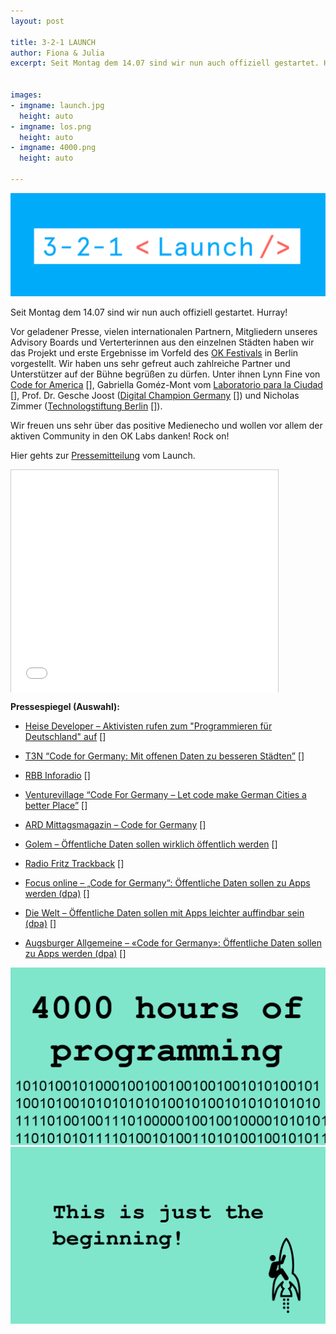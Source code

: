 ```yaml
---
layout: post

title: 3-2-1 LAUNCH
author: Fiona & Julia
excerpt: Seit Montag dem 14.07 sind wir nun auch offiziell gestartet. Hurray! Vor geladener Presse, vielen internationalen Partnern, Mitgliedern unseres Advisory Boards und Verterterinnen aus den einzelnen Städten haben wir das Projekt und erste Ergebnisse im Vorfeld des OK Festivals in Berlin vorgestellt.


images:
- imgname: launch.jpg
  height: auto
- imgname: los.png
  height: auto
- imgname: 4000.png
  height: auto

---
```


![launch](/assets/blog/launch.jpg)

Seit Montag dem 14.07 sind wir nun auch offiziell gestartet. Hurray! 

Vor geladener Presse, vielen internationalen Partnern, Mitgliedern unseres Advisory Boards und Verterterinnen aus den einzelnen Städten haben wir das Projekt und erste Ergebnisse im Vorfeld des [OK Festivals] in Berlin vorgestellt. Wir haben uns sehr gefreut auch zahlreiche Partner und Unterstützer auf der Bühne begrüßen zu dürfen. Unter ihnen Lynn Fine von [Code for America] [], Gabriella Goméz-Mont vom [Laboratorio para la Ciudad] [], Prof. Dr. Gesche Joost ([Digital Champion Germany] []) und Nicholas Zimmer ([Technologstiftung Berlin] []).

Wir freuen uns sehr über das positive Medienecho und wollen vor allem der aktiven Community in den OK Labs danken! Rock on!


Hier gehts zur [Pressemitteilung][] vom Launch.


<iframe src="//www.slideshare.net/slideshow/embed_code/37232983" width="427" height="356" align="center" style="border:1px solid #CCC; border-width:1px 1px 0; max-width: 100%;"> </iframe>




**Pressespiegel (Auswahl):**

* [Heise Developer – Aktivisten rufen zum "Programmieren für Deutschland" auf] [] 

* [T3N “Code for Germany: Mit offenen Daten zu besseren Städten”] []

* [RBB Inforadio] []

* [Venturevillage “Code For Germany – Let code make German Cities a better Place”] []

* [ARD Mittagsmagazin – Code for Germany] []

* [Golem – Öffentliche Daten sollen wirklich öffentlich werden] []

* [Radio Fritz Trackback] []

* [Focus online – „Code for Germany“: Öffentliche Daten sollen zu Apps werden (dpa)] []

* [Die Welt – Öffentliche Daten sollen mit Apps leichter auffindbar sein (dpa)] []

* [Augsburger Allgemeine – «Code for Germany»: Öffentliche Daten sollen zu Apps werden (dpa)] []

![4000](/assets/blog/4000.png)
![los](/assets/blog/los.png)


[Pressemitteilung]: http://us5.campaign-archive2.com/?u=929f1e07936386d34833e20d1&id=c6b9c30dd9&e=[UNIQID]
[Heise Developer – Aktivisten rufen zum "Programmieren für Deutschland" auf]: http://www.heise.de/developer/meldung/Aktivisten-rufen-zum-Programmieren-fuer-Deutschland-auf-2260561.html
[T3N “Code for Germany: Mit offenen Daten zu besseren Städten”]: http://t3n.de/news/code-germany-open-data-civic-tech-557030/
[RBB Inforadio]: http://www.inforadio.de/programm/schema/sendungen/netzfischeer/201407/code-for-germany.html
[Venturevillage “Code For Germany – Let code make German Cities a better Place”]: http://venturevillage.eu/code-for-germany-let-code-make-german-cities-a-better-place
[ARD Mittagsmagazin – Code for Germany]: http://www.ardmediathek.de/tv/Mittagsmagazin/Code-for-Germany/Das-Erste/Video?documentId=22418702&bcastId=314636
[Code for America]: http://codeforamerica.org/
[Laboratorio para la Ciudad]: http://labplc.mx/
[Digital Champion Germany]: http://ec.europa.eu/digital-agenda/en/digital-champions
[Technologstiftung Berlin]: http://www.tsb-berlin.de/
[OK Festivals]: http://2014.okfestival.org/
[Golem – Öffentliche Daten sollen wirklich öffentlich werden]: http://www.golem.de/news/projekt-code-for-germany-oeffentliche-daten-sollen-wirklich-oeffentlich-werden-1407-108018.html
[Radio Fritz Trackback]: http://trackback.fritz.de/2014/07/19/trb-388-twitterausstieg-bundesedit-wm-rueckblick-code-for-germany-mareicares/
[Focus online – „Code for Germany“: Öffentliche Daten sollen zu Apps werden (dpa)]: http://www.focus.de/digital/computer/internet-code-for-germany-oeffentliche-daten-sollen-zu-apps-werden_id_4006291.html
[Die Welt – Öffentliche Daten sollen mit Apps leichter auffindbar sein (dpa)]: http://www.welt.de/print/die_welt/wirtschaft/article130415045/Oeffentliche-Daten-sollen-mit-Apps-leichter-auffindbar-sein.html
[Augsburger Allgemeine – «Code for Germany»: Öffentliche Daten sollen zu Apps werden (dpa)]: http://www.augsburger-allgemeine.de/digital/Code-for-Germany-Oeffentliche-Daten-sollen-zu-Apps-werden-id30715002.html





